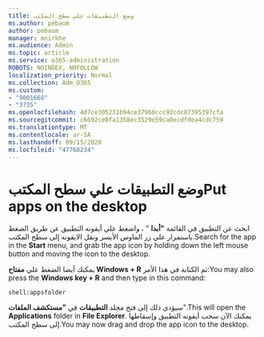 ```yaml
---
title: وضع التطبيقات علي سطح المكتب
ms.author: pebaum
author: pebaum
manager: mnirkhe
ms.audience: Admin
ms.topic: article
ms.service: o365-administration
ROBOTS: NOINDEX, NOFOLLOW
localization_priority: Normal
ms.collection: Adm_O365
ms.custom:
- "9001668"
- "3735"
ms.openlocfilehash: 4d7ce305231b94ce37960ccc92cdc87395397cfa
ms.sourcegitcommit: c6692ce0fa1358ec3529e59ca0ecdfdea4cdc759
ms.translationtype: MT
ms.contentlocale: ar-SA
ms.lasthandoff: 09/15/2020
ms.locfileid: "47768234"
---
```

# <a name="put-apps-on-the-desktop"></a><span data-ttu-id="b9281-102">وضع التطبيقات علي سطح المكتب</span><span class="sxs-lookup"><span data-stu-id="b9281-102">Put apps on the desktop</span></span>

<span data-ttu-id="b9281-103">ابحث عن التطبيق في القائمة **"أبدا** " ، واضغط علي أيقونه التطبيق عن طريق الضغط باستمرار علي زر الماوس الأيسر ونقل الايقونه إلى سطح المكتب.</span><span class="sxs-lookup"><span data-stu-id="b9281-103">Search for the app in the **Start** menu, and grab the app icon by holding down the left mouse button and moving the icon to the desktop.</span></span>

<span data-ttu-id="b9281-104">يمكنك أيضا الضغط علي **مفتاح Windows + R** ثم الكتابة في هذا الأمر:</span><span class="sxs-lookup"><span data-stu-id="b9281-104">You may also press the **Windows key + R** and then type in this command:</span></span>

`shell:appsfolder`

<span data-ttu-id="b9281-105">سيؤدي ذلك إلى فتح مجلد **التطبيقات** في **"مستكشف الملفات**".</span><span class="sxs-lookup"><span data-stu-id="b9281-105">This will open the **Applications** folder in **File Explorer**.</span></span> <span data-ttu-id="b9281-106">يمكنك الآن سحب أيقونه التطبيق وإسقاطها إلى سطح المكتب.</span><span class="sxs-lookup"><span data-stu-id="b9281-106">You may now drag and drop the app icon to the desktop.</span></span>
